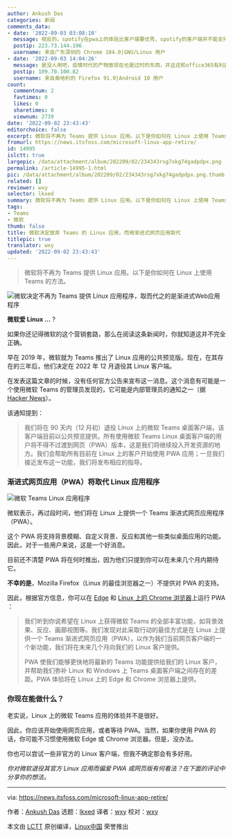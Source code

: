 ```yaml
---
author: Ankush Das
categories: 新闻
comments_data:
- date: '2022-09-03 03:08:10'
  message: 相反的，spotify在pwa上的体验比客户端要优秀，spotify的客户端并不能支持中文输入，pwa则可以
  postip: 223.73.144.196
  username: 来自广东深圳的 Chrome 104.0|GNU/Linux 用户
- date: '2022-09-03 14:04:26'
  message: 是没人用吧，疫情时代的产物放现在也是过时的东西，并且还和office365有利益冲突，迟早要亡。
  postip: 109.70.100.82
  username: 来自奥地利的 Firefox 91.0|Android 10 用户
count:
  commentnum: 2
  favtimes: 0
  likes: 0
  sharetimes: 0
  viewnum: 2739
date: '2022-09-02 23:43:43'
editorchoice: false
excerpt: 微软将不再为 Teams 提供 Linux 应用。以下是你如何在 Linux 上使用 Teams 的方法。
fromurl: https://news.itsfoss.com/microsoft-linux-app-retire/
id: 14995
islctt: true
largepic: /data/attachment/album/202209/02/234343rsg7xkg74gadpdpx.png
permalink: /article-14995-1.html
pic: /data/attachment/album/202209/02/234343rsg7xkg74gadpdpx.png.thumb.jpg
related: []
reviewer: wxy
selector: lkxed
summary: 微软将不再为 Teams 提供 Linux 应用。以下是你如何在 Linux 上使用 Teams 的方法。
tags:
- Teams
- 微软
thumb: false
title: 微软决定放弃 Teams 的 Linux 应用，而用渐进式网页应用取代
titlepic: true
translator: wxy
updated: '2022-09-02 23:43:43'
---
```



> 
> 微软将不再为 Teams 提供 Linux 应用。以下是你如何在 Linux 上使用 Teams 的方法。
> 
> 
> 


![微软决定不再为 Teams 提供 Linux 应用程序，取而代之的是渐进式Web应用程序](/data/attachment/album/202209/02/234343rsg7xkg74gadpdpx.png)


**微软爱 Linux ...** ?


如果你还记得微软的这个营销套路，那么在阅读这条新闻时，你就知道这并不完全正确。


早在 2019 年，微软就为 Teams 推出了 Linux 应用的公共预览版。现在，在其存在的三年后，他们决定在 2022 年 12 月退役其 Linux 客户端。


在发表这篇文章的时候，没有任何官方公告来宣布这一消息。这个消息有可能是一个使用微软 Teams 的管理员发现的，它可能是内部管理员的通知之一（据 [Hacker News](https://news.ycombinator.com/item?id=32678839)）。


该通知提到：



> 
> 我们将在 90 天内（12 月初）退役 Linux 上的微软 Teams 桌面客户端，该客户端目前以公共预览提供。所有使用微软 Teams Linux 桌面客户端的用户将不得不过渡到网页（PWA）版本，这是我们将继续投入开发资源的地方。我们会帮助所有目前在 Linux 上的客户开始使用 PWA 应用；一旦我们接近发布这一功能，我们将发布相应的指导。
> 
> 
> 


### 渐进式网页应用（PWA）将取代 Linux 应用程序


![微软 Teams Linux 应用程序](/data/attachment/album/202209/02/234344hue9966w4p70depp.jpg)


微软表示，再过段时间，他们将在 Linux 上提供一个 Teams 渐进式网页应用程序（PWA）。


这个 PWA 将支持背景模糊、自定义背景、反应和其他一些类似桌面应用的功能。因此，对于一些用户来说，这是一个好消息。


目前还不清楚 PWA 将在何时推出，因为他们只提到你可以在未来几个月内期待它。


**不幸的是**，Mozilla Firefox（Linux 的最佳浏览器之一）不提供对 PWA 的支持。


因此，根据官方信息，你可以在 [Edge](https://itsfoss.com/microsoft-edge-linux/) 和 [Linux 上的 Chrome 浏览器](https://itsfoss.com/install-chrome-ubuntu/)上运行 PWA ：



> 
> 我们听到你说希望在 Linux 上获得微软 Teams 的全部丰富功能，如背景效果、反应、画廊视图等。我们发现对此采取行动的最佳方式是在 Linux 上提供一个 Teams 渐进式网页应用（PWA），以作为我们当前网页客户端的一个新功能，我们将在未来几个月向我们的 Linux 客户提供。
> 
> 
> PWA 使我们能够更快地将最新的 Teams 功能提供给我们的 Linux 客户，并帮助我们弥补 Linux 和 Windows 上 Teams 桌面客户端之间存在的差距。PWA 体验将在 Linux 上的 Edge 和 Chrome 浏览器上提供。
> 
> 
> 


### 你现在能做什么？


老实说，Linux 上的微软 Teams 应用的体验并不是很好。


因此，你应该开始使用网页应用，或者等待 PWA。当然，如果你使用 PWA 的话，你可能不习惯使用微软 Edge 或 Chrome 浏览器。但是，没办法。


你也可以尝试一些非官方的 Linux 客户端，但我不确定那会有多好用。


*你对微软退役其官方 Linux 应用而偏爱 PWA 或网页版有何看法？在下面的评论中分享你的想法。*




---


via: <https://news.itsfoss.com/microsoft-linux-app-retire/>


作者：[Ankush Das](https://news.itsfoss.com/author/ankush/) 选题：[lkxed](https://github.com/lkxed) 译者：[wxy](https://github.com/wxy) 校对：[wxy](https://github.com/wxy)


本文由 [LCTT](https://github.com/LCTT/TranslateProject) 原创编译，[Linux中国](https://linux.cn/) 荣誉推出